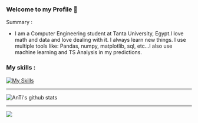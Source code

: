 ### Welcome to my Profile 👋
Summary :
-  I am a Computer Engineering student at Tanta University, Egypt.I love math and data and love dealing with it. I always learn new things. I use multiple tools like: Pandas, numpy,  matplotlib, sql, etc...I also use machine learning and TS Analysis in my predictions.

<!--
**AHMED-salah00/AHMED-salah00** is a ✨ _special_ ✨ repository because its `README.md` (this file) appears on your GitHub profile.

Here are some ideas to get you started:

- 🔭 I’m currently working on ...
- 🌱 I’m currently learning ...
- 👯 I’m looking to collaborate on ...
- 🤔 I’m looking for help with ...
- 💬 Ask me about ...
- 📫 How to reach me: ...
- 😄 Pronouns: ...
- ⚡ Fun fact: ...
-->
### My skills :
[![My Skills](https://skillicons.dev/icons?i=,git,github,linux,py,sqlite,mysql,postgresql,cpp,vscode)](https://skillicons.dev)

_______________________________________________________________________
![AnTi's github stats](https://github-readme-stats.vercel.app/api?username=AHMED-salah00&show_icons=true&title_color=fff&icon_color=79ff97&text_color=9f9f9f&bg_color=151515&PAT_1)
_______________________________________________________________________
<img src="https://github-readme-stats.vercel.app/api/top-langs?username=zluvsand&layout=compact&PAT_1"/>

